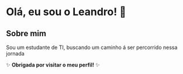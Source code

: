 # Olá, eu sou o Leandro! 👋

## Sobre mim
Sou um estudante de TI, buscando um caminho á ser percorrido nessa jornada

✨ **Obrigada por visitar o meu perfil!** ✨
